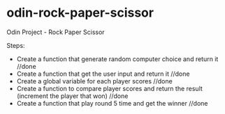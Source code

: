 # odin-rock-paper-scissor

Odin Project - Rock Paper Scissor

Steps:

- Create a function that generate random computer choice and return it //done
- Create a function that get the user input and return it //done
- Create a global variable for each player scores //done
- Create a function to compare player scores and return the result (increment the player that won) //done
- Create a function that play round 5 time and get the winner //done
